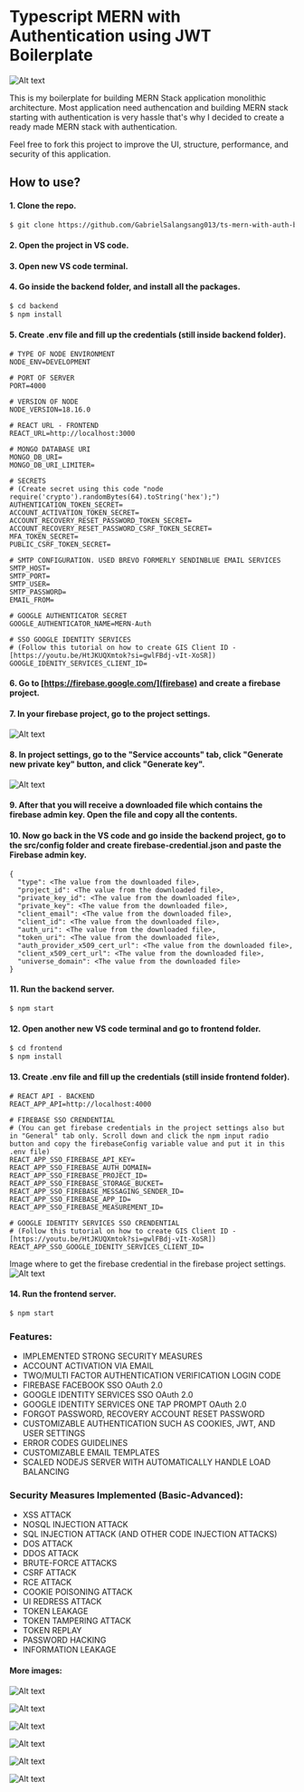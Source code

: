 # Typescript MERN with Authentication using JWT Boilerplate 

![Alt text](screenshots/image.png)

This is my boilerplate for building MERN Stack application monolithic architecture. Most application need authencation and building MERN stack starting with authentication is very hassle that's why I decided to create a ready made MERN stack with authentication.

Feel free to fork this project to improve the UI, structure, performance, and security of this application.

## How to use?

#### 1. Clone the repo.
```sh
$ git clone https://github.com/GabrielSalangsang013/ts-mern-with-auth-boilerplate.git
```

#### 2. Open the project in VS code.

#### 3. Open new VS code terminal.

#### 4. Go inside the backend folder, and install all the packages.
```sh
$ cd backend
$ npm install
```

#### 5. Create .env file and fill up the credentials (still inside backend folder).
```
# TYPE OF NODE ENVIRONMENT
NODE_ENV=DEVELOPMENT

# PORT OF SERVER
PORT=4000

# VERSION OF NODE
NODE_VERSION=18.16.0

# REACT URL - FRONTEND
REACT_URL=http://localhost:3000

# MONGO DATABASE URI
MONGO_DB_URI=
MONGO_DB_URI_LIMITER=

# SECRETS
# (Create secret using this code "node require('crypto').randomBytes(64).toString('hex');")
AUTHENTICATION_TOKEN_SECRET=
ACCOUNT_ACTIVATION_TOKEN_SECRET=
ACCOUNT_RECOVERY_RESET_PASSWORD_TOKEN_SECRET=
ACCOUNT_RECOVERY_RESET_PASSWORD_CSRF_TOKEN_SECRET=
MFA_TOKEN_SECRET=
PUBLIC_CSRF_TOKEN_SECRET=

# SMTP CONFIGURATION. USED BREVO FORMERLY SENDINBLUE EMAIL SERVICES
SMTP_HOST=
SMTP_PORT=
SMTP_USER=
SMTP_PASSWORD=
EMAIL_FROM=

# GOOGLE AUTHENTICATOR SECRET
GOOGLE_AUTHENTICATOR_NAME=MERN-Auth

# SSO GOOGLE IDENTITY SERVICES
# (Follow this tutorial on how to create GIS Client ID - [https://youtu.be/HtJKUQXmtok?si=gwlFBdj-vIt-XoSR])
GOOGLE_IDENITY_SERVICES_CLIENT_ID=
```

#### 6. Go to [https://firebase.google.com/](firebase) and create a firebase project.

#### 7. In your firebase project, go to the project settings.
![Alt text](screenshots/image-7.png)

#### 8. In project settings, go to the "Service accounts" tab, click "Generate new private key" button, and click "Generate key". 
![Alt text](screenshots/image-8.png)

#### 9. After that you will receive a downloaded file which contains the firebase admin key. Open the file and copy all the contents.

#### 10. Now go back in the VS code and go inside the backend project, go to the src/config folder and create firebase-credential.json and paste the Firebase admin key.
```
{
  "type": <The value from the downloaded file>,
  "project_id": <The value from the downloaded file>,
  "private_key_id": <The value from the downloaded file>,
  "private_key": <The value from the downloaded file>,
  "client_email": <The value from the downloaded file>,
  "client_id": <The value from the downloaded file>,
  "auth_uri": <The value from the downloaded file>,
  "token_uri": <The value from the downloaded file>,
  "auth_provider_x509_cert_url": <The value from the downloaded file>,
  "client_x509_cert_url": <The value from the downloaded file>,
  "universe_domain": <The value from the downloaded file>
}
```

#### 11. Run the backend server.
```sh
$ npm start
```

#### 12. Open another new VS code terminal and go to frontend folder.
```sh
$ cd frontend
$ npm install
```

#### 13. Create .env file and fill up the credentials (still inside frontend folder).
```
# REACT API - BACKEND
REACT_APP_API=http://localhost:4000

# FIREBASE SSO CRENDENTIAL
# (You can get firebase credentials in the project settings also but in "General" tab only. Scroll down and click the npm input radio button and copy the firebaseConfig variable value and put it in this .env file)
REACT_APP_SSO_FIREBASE_API_KEY=
REACT_APP_SSO_FIREBASE_AUTH_DOMAIN=
REACT_APP_SSO_FIREBASE_PROJECT_ID=
REACT_APP_SSO_FIREBASE_STORAGE_BUCKET=
REACT_APP_SSO_FIREBASE_MESSAGING_SENDER_ID=
REACT_APP_SSO_FIREBASE_APP_ID=
REACT_APP_SSO_FIREBASE_MEASUREMENT_ID=

# GOOGLE IDENTITY SERVICES SSO CRENDENTIAL
# (Follow this tutorial on how to create GIS Client ID - [https://youtu.be/HtJKUQXmtok?si=gwlFBdj-vIt-XoSR])
REACT_APP_SSO_GOOGLE_IDENITY_SERVICES_CLIENT_ID=
```
Image where to get the firebase credential in the firebase project settings.
![Alt text](screenshots/image-9.png)

#### 14. Run the frontend server.

```sh
$ npm start
```

### Features:
- IMPLEMENTED STRONG SECURITY MEASURES
- ACCOUNT ACTIVATION VIA EMAIL
- TWO/MULTI FACTOR AUTHENTICATION VERIFICATION LOGIN CODE
- FIREBASE FACEBOOK SSO OAuth 2.0
- GOOGLE IDENTITY SERVICES SSO OAuth 2.0
- GOOGLE IDENTITY SERVICES ONE TAP PROMPT OAuth 2.0
- FORGOT PASSWORD, RECOVERY ACCOUNT RESET PASSWORD
- CUSTOMIZABLE AUTHENTICATION SUCH AS COOKIES, JWT, AND USER SETTINGS
- ERROR CODES GUIDELINES
- CUSTOMIZABLE EMAIL TEMPLATES
- SCALED NODEJS SERVER WITH AUTOMATICALLY HANDLE LOAD BALANCING

### Security Measures Implemented (Basic-Advanced):
- XSS ATTACK
- NOSQL INJECTION ATTACK
- SQL INJECTION ATTACK (AND OTHER CODE INJECTION ATTACKS)
- DOS ATTACK
- DDOS ATTACK
- BRUTE-FORCE ATTACKS
- CSRF ATTACK
- RCE ATTACK
- COOKIE POISONING ATTACK
- UI REDRESS ATTACK
- TOKEN LEAKAGE
- TOKEN TAMPERING ATTACK
- TOKEN REPLAY
- PASSWORD HACKING
- INFORMATION LEAKAGE

#### More images:

![Alt text](screenshots/image-1.png)

![Alt text](screenshots/image-2.png)

![Alt text](screenshots/image-3.png)

![Alt text](screenshots/image-4.png)

![Alt text](screenshots/image-5.png)

![Alt text](screenshots/image-6.png)